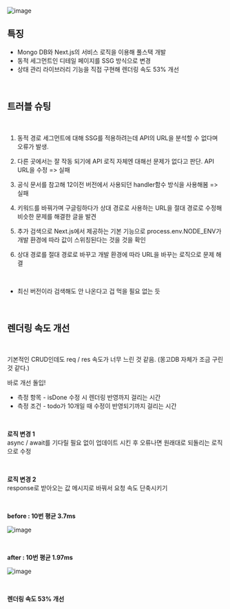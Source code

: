 ![image](https://github.com/jhchoi1182/next-todo/assets/116577489/37675973-b846-4f0e-bfa8-05c13919ec9b)

## 특징
* Mongo DB와 Next.js의 서비스 로직을 이용해 풀스택 개발
* 동적 세그먼트인 디테일 페이지를 SSG 방식으로 변경
* 상태 관리 라이브러리 기능을 직접 구현해 렌더링 속도 53% 개선

<br>

## 트러블 슈팅

<br>

1. 동적 경로 세그먼트에 대해 SSG를 적용하려는데 API의 URL을 분석할 수 없다며 오류가 발생.

2. 다른 곳에서는 잘 작동 되기에 API 로직 자체엔 대해선 문제가 없다고 판단. API URL을 수정 => 실패

3. 공식 문서를 참고해 12이전 버전에서 사용되던 handler함수 방식을 사용해봄 => 실패

4. 키워드를 바꿔가며 구글링하다가 상대 경로로 사용하는 URL을 절대 경로로 수정해 비슷한 문제를 해결한 글을 발견

5. 추가 검색으로 Next.js에서 제공하는 기본 기능으로 process.env.NODE_ENV가 개발 환경에 따라 값이 스위칭된다는 것을 것을 확인

6. 상대 경로를 절대 경로로 바꾸고 개발 환경에 따라 URL을 바꾸는 로직으로 문제 해결
<br>

- 최신 버전이라 검색해도 안 나온다고 겁 먹을 필요 없는 듯

<br>

## 렌더링 속도 개선

<br>

기본적인 CRUD인데도 req / res 속도가 너무 느린 것 같음. (몽고DB 자체가 조금 구린 것 같다.)

바로 개선 돌입!

- 측정 항목 - isDone 수정 시 렌더링 반영까지 걸리는 시간
- 측정 조건 - todo가 10개일 때 수정이 반영되기까지 걸리는 시간

<br>

**로직 변경 1**   
async / await를 기다릴 필요 없이 업데이트 시킨 후 오류나면 원래대로 되돌리는 로직으로 수정

<br>

**로직 변경 2**   
response로 받아오는 값 메시지로 바꿔서 요청 속도 단축시키기

<br>

**before : 10번 평균 3.7ms**

 ![image](https://github.com/jhchoi1182/next-todo/assets/116577489/89c418fd-51e5-40b8-a3bc-193b81cf4440)

<br>

**after : 10번 평균 1.97ms**

![image](https://github.com/jhchoi1182/next-todo/assets/116577489/25ada9e9-d9be-4f34-92bf-b11432788951)

<br>

**렌더링 속도 53% 개선**
